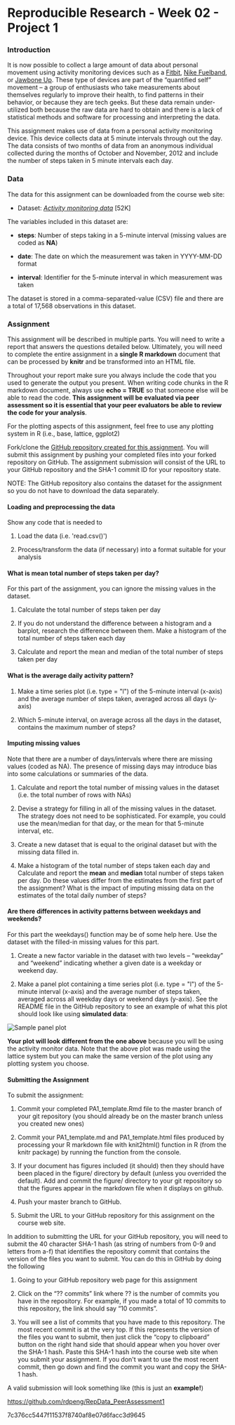 
# Reproducible Research - Week 02 - Project 1


### Introduction

It is now possible to collect a large amount of data about personal movement using activity monitoring devices such as a [Fitbit](https://www.fitbit.com/), [Nike Fuelband](https://www.fitbit.com/), or [Jawbone Up](https://www.jawbone.com/). These type of devices are part of the “quantified self” movement – a group of enthusiasts who take measurements about themselves regularly to improve their health, to find patterns in their behavior, or because they are tech geeks. But these data remain under-utilized both because the raw data are hard to obtain and there is a lack of statistical methods and software for processing and interpreting the data.

This assignment makes use of data from a personal activity monitoring device. This device collects data at 5 minute intervals through out the day. The data consists of two months of data from an anonymous individual collected during the months of October and November, 2012 and include the number of steps taken in 5 minute intervals each day.


### Data  

The data for this assignment can be downloaded from the course web site:  

- Dataset: [*Activity monitoring data*](https://d396qusza40orc.cloudfront.net/repdata%2Fdata%2Factivity.zip) [52K]  

The variables included in this dataset are:  

- **steps**: Number of steps taking in a 5-minute interval (missing values are coded as **NA**)  

- **date**: The date on which the measurement was taken in YYYY-MM-DD format  

- **interval**: Identifier for the 5-minute interval in which measurement was taken  

The dataset is stored in a comma-separated-value (CSV) file and there are a total of 17,568 observations in this dataset.  



### Assignment

This assignment will be described in multiple parts. You will need to write a report that answers the questions detailed below. Ultimately, you will need to complete the entire assignment in a **single R markdown** document that can be processed by **knitr** and be transformed into an HTML file.  

Throughout your report make sure you always include the code that you used to generate the output you present. When writing code chunks in the R markdown document, always use **echo = TRUE** so that someone else will be able to read the code. **This assignment will be evaluated via peer assessment so it is essential that your peer evaluators be able to review the code for your analysis**.

For the plotting aspects of this assignment, feel free to use any plotting system in R (i.e., base, lattice, ggplot2)

Fork/clone the [GitHub repository created for this assignment](http://github.com/rdpeng/RepData_PeerAssessment1). You will submit this assignment by pushing your completed files into your forked repository on GitHub. The assignment submission will consist of the URL to your GitHub repository and the SHA-1 commit ID for your repository state.

NOTE: The GitHub repository also contains the dataset for the assignment so you do not have to download the data separately.    
  

#### **Loading and preprocessing the data**  

Show any code that is needed to

1. Load the data (i.e. 'read.csv()')  

2. Process/transform the data (if necessary) into a format suitable for your analysis  


#### **What is mean total number of steps taken per day?**  

For this part of the assignment, you can ignore the missing values in the dataset.  

1. Calculate the total number of steps taken per day  

2. If you do not understand the difference between a histogram and a barplot, research the difference between them. Make a histogram of the total number of steps taken each day  

3. Calculate and report the mean and median of the total number of steps taken per day  

#### **What is the average daily activity pattern?**  

1. Make a time series plot (i.e. type = "l") of the 5-minute interval (x-axis) and the average number of steps taken, averaged across all days (y-axis)  

2. Which 5-minute interval, on average across all the days in the dataset, contains the maximum number of steps?  

#### **Imputing missing values**  

Note that there are a number of days/intervals where there are missing values (coded as NA). The presence of missing days may introduce bias into some calculations or summaries of the data.  


1. Calculate and report the total number of missing values in the dataset (i.e. the total number of rows with NAs)  

2. Devise a strategy for filling in all of the missing values in the dataset. The strategy does not need to be sophisticated. For example, you could use the mean/median for that day, or the mean for that 5-minute interval, etc.  

3. Create a new dataset that is equal to the original dataset but with the missing data filled in.  

4. Make a histogram of the total number of steps taken each day and Calculate and report the **mean** and **median** total number of steps taken per day. Do these values differ from the estimates from the first part of the assignment? What is the impact of imputing missing data on the estimates of the total daily number of steps?  


#### **Are there differences in activity patterns between weekdays and weekends?**  

For this part the weekdays() function may be of some help here. Use the dataset with the filled-in missing values for this part.  

1. Create a new factor variable in the dataset with two levels – “weekday” and “weekend” indicating whether a given date is a weekday or weekend day.  

2. Make a panel plot containing a time series plot (i.e. type = "l") of the 5-minute interval (x-axis) and the average number of steps taken, averaged across all weekday days or weekend days (y-axis). See the README file in the GitHub repository to see an example of what this plot should look like using **simulated data**:  


![Sample panel plot](instructions_fig/sample_panelplot.png) 


**Your plot will look different from the one above** because you will be using the activity monitor data. Note that the above plot was made using the lattice system but you can make the same version of the plot using any plotting system you choose.  


#### **Submitting the Assignment**  

To submit the assignment:

1. Commit your completed PA1_template.Rmd file to the master branch of your git repository (you should already be on the master branch unless you created new ones)  

2. Commit your PA1_template.md and PA1_template.html files produced by processing your R markdown file with knit2html() function in R (from the knitr package) by running the function from the console.  

3. If your document has figures included (it should) then they should have been placed in the figure/ directory by default (unless you overrided the default). Add and commit the figure/ directory to your git repository so that the figures appear in the markdown file when it displays on github.  

4. Push your master branch to GitHub.  

5. Submit the URL to your GitHub repository for this assignment on the course web site.  

In addition to submitting the URL for your GitHub repository, you will need to submit the 40 character SHA-1 hash (as string of numbers from 0-9 and letters from a-f) that identifies the repository commit that contains the version of the files you want to submit. You can do this in GitHub by doing the following  

1. Going to your GitHub repository web page for this assignment  

2. Click on the “?? commits” link where ?? is the number of commits you have in the repository. For example, if you made a total of 10 commits to this repository, the link should say “10 commits”.

3. You will see a list of commits that you have made to this repository. The most recent commit is at the very top. If this represents the version of the files you want to submit, then just click the “copy to clipboard” button on the right hand side that should appear when you hover over the SHA-1 hash. Paste this SHA-1 hash into the course web site when you submit your assignment. If you don't want to use the most recent commit, then go down and find the commit you want and copy the SHA-1 hash.  

A valid submission will look something like (this is just an **example!**)  

https://github.com/rdpeng/RepData_PeerAssessment1  

7c376cc5447f11537f8740af8e07d6facc3d9645  









